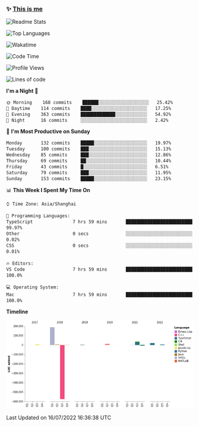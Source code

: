 <!--

**icyzeroice/icyzeroice** is a ✨ _special_ ✨ repository because its `README.md` (this file) appears on your GitHub profile.

Here are some ideas to get you started:

- 🔭 I’m currently working on ...
- 🌱 I’m currently learning ...
- 👯 I’m looking to collaborate on ...
- 🤔 I’m looking for help with ...
- 💬 Ask me about ...
- 📫 How to reach me: ...
- 😄 Pronouns: ...
- ⚡ Fun fact: ...

-->

### ✨ [This is me](https://shakugan.fandom.com/wiki/Serment)

![Readme Stats](https://github-readme-stats.vercel.app/api?username=icyzeroice)

![Top Languages](https://github-readme-stats.vercel.app/api/top-langs/?username=icyzeroice&exclude_repo=scutie2015-digimon&layout=compact&langs_count=5)

![Wakatime](https://github-readme-stats.vercel.app/api/wakatime?username=icyzeroice)

<!--START_SECTION:waka-->
![Code Time](http://img.shields.io/badge/Code%20Time-0%20secs-blue)

![Profile Views](http://img.shields.io/badge/Profile%20Views-0-blue)

![Lines of code](https://img.shields.io/badge/From%20Hello%20World%20I%27ve%20Written--288%20Thousand%20lines%20of%20code-blue)

**I'm a Night 🦉** 

```text
🌞 Morning    168 commits    ██████░░░░░░░░░░░░░░░░░░░   25.42% 
🌆 Daytime    114 commits    ████░░░░░░░░░░░░░░░░░░░░░   17.25% 
🌃 Evening    363 commits    █████████████░░░░░░░░░░░░   54.92% 
🌙 Night      16 commits     ░░░░░░░░░░░░░░░░░░░░░░░░░   2.42%

```
📅 **I'm Most Productive on Sunday** 

```text
Monday       132 commits    █████░░░░░░░░░░░░░░░░░░░░   19.97% 
Tuesday      100 commits    ███░░░░░░░░░░░░░░░░░░░░░░   15.13% 
Wednesday    85 commits     ███░░░░░░░░░░░░░░░░░░░░░░   12.86% 
Thursday     69 commits     ██░░░░░░░░░░░░░░░░░░░░░░░   10.44% 
Friday       43 commits     █░░░░░░░░░░░░░░░░░░░░░░░░   6.51% 
Saturday     79 commits     ███░░░░░░░░░░░░░░░░░░░░░░   11.95% 
Sunday       153 commits    █████░░░░░░░░░░░░░░░░░░░░   23.15%

```


📊 **This Week I Spent My Time On** 

```text
⌚︎ Time Zone: Asia/Shanghai

💬 Programming Languages: 
TypeScript               7 hrs 59 mins       █████████████████████████   99.97% 
Other                    0 secs              ░░░░░░░░░░░░░░░░░░░░░░░░░   0.02% 
CSS                      0 secs              ░░░░░░░░░░░░░░░░░░░░░░░░░   0.01%

🔥 Editors: 
VS Code                  7 hrs 59 mins       █████████████████████████   100.0%

💻 Operating System: 
Mac                      7 hrs 59 mins       █████████████████████████   100.0%

```

**Timeline**

![Chart not found](https://raw.githubusercontent.com/icyzeroice/icyzeroice/main/charts/bar_graph.png) 


 Last Updated on 16/07/2022 16:36:38 UTC
<!--END_SECTION:waka-->

<!--

### Related
- https://github.com/abhisheknaiidu/awesome-github-profile-readme
- https://github.com/coderjojo/creative-profile-readme
- https://github.com/elangosundar/awesome-README-templates
- https://github.com/durgeshsamariya/awesome-github-profile-readme-templates
- https://github.com/anmol098/waka-readme-stats

-->
